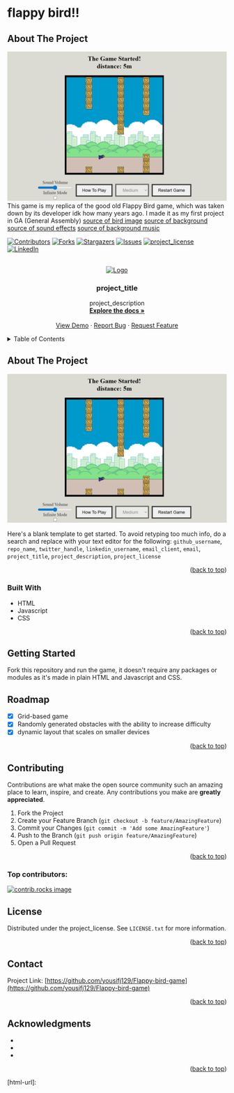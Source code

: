 
# flappy bird!!

## About The Project
![alt text](./Assets/Screenshot.png)
This game is my replica of the good old Flappy Bird game, which was taken down by its developer idk how many years ago. I made it as my first project in GA (General Assembly)
<a href="https://ma9ici4n.itch.io/pixel-art-bird-16x16">source of bird image<a>
<a href="https://github.com/autruonggiang/build-a-flappy-bird-clone-with-phaser">source of background<a>
<a href="https://poppop.ai/ai-sound-effect-generator">source of sound effects<a>
<a href="https://poppop.ai/sound-effects/jump-sound">source of background music<a>

<!-- Improved compatibility of back to top link: See: https://github.com/othneildrew/Best-README-Template/pull/73 -->
<a id="readme-top"></a>
<!--
*** Thanks for checking out the Best-README-Template. If you have a suggestion
*** that would make this better, please fork the repo and create a pull request
*** or simply open an issue with the tag "enhancement".
*** Don't forget to give the project a star!
*** Thanks again! Now go create something AMAZING! :D
-->



<!-- PROJECT SHIELDS -->
<!--
*** I'm using markdown "reference style" links for readability.
*** Reference links are enclosed in brackets [ ] instead of parentheses ( ).
*** See the bottom of this document for the declaration of the reference variables
*** for contributors-url, forks-url, etc. This is an optional, concise syntax you may use.
*** https://www.markdownguide.org/basic-syntax/#reference-style-links
-->
[![Contributors][contributors-shield]][contributors-url]
[![Forks][forks-shield]][forks-url]
[![Stargazers][stars-shield]][stars-url]
[![Issues][issues-shield]][issues-url]
[![project_license][license-shield]][license-url]
[![LinkedIn][linkedin-shield]][linkedin-url]



<!-- PROJECT LOGO -->
<br />
<div align="center">
  <a href="https://github.com/yousifj129/Flappy-bird-game">
    <img src="images/logo.png" alt="Logo" width="80" height="80">
  </a>

<h3 align="center">project_title</h3>

  <p align="center">
    project_description
    <br />
    <a href="https://github.com/yousifj129/Flappy-bird-game"><strong>Explore the docs »</strong></a>
    <br />
    <br />
    <a href="https://github.com/yousifj129/Flappy-bird-game">View Demo</a>
    &middot;
    <a href="https://github.com/yousifj129/Flappy-bird-game/issues/new?labels=bug&template=bug-report---.md">Report Bug</a>
    &middot;
    <a href="https://github.com/yousifj129/Flappy-bird-game/issues/new?labels=enhancement&template=feature-request---.md">Request Feature</a>
  </p>
</div>



<!-- TABLE OF CONTENTS -->
<details>
  <summary>Table of Contents</summary>
  <ol>
    <li>
      <a href="#about-the-project">About The Project</a>
      <ul>
        <li><a href="#built-with">Built With</a></li>
      </ul>
    </li>
    <li>
      <a href="#getting-started">Getting Started</a>
      <ul>
        <li><a href="#prerequisites">Prerequisites</a></li>
        <li><a href="#installation">Installation</a></li>
      </ul>
    </li>
    <li><a href="#usage">Usage</a></li>
    <li><a href="#roadmap">Roadmap</a></li>
    <li><a href="#contributing">Contributing</a></li>
    <li><a href="#license">License</a></li>
    <li><a href="#contact">Contact</a></li>
    <li><a href="#acknowledgments">Acknowledgments</a></li>
  </ol>
</details>



<!-- ABOUT THE PROJECT -->
## About The Project

[![Product Name Screen Shot][product-screenshot]](https://example.com)

Here's a blank template to get started. To avoid retyping too much info, do a search and replace with your text editor for the following: `github_username`, `repo_name`, `twitter_handle`, `linkedin_username`, `email_client`, `email`, `project_title`, `project_description`, `project_license`

<p align="right">(<a href="#readme-top">back to top</a>)</p>



### Built With

* HTML
* Javascript
* CSS

<p align="right">(<a href="#readme-top">back to top</a>)</p>



<!-- GETTING STARTED -->
## Getting Started

Fork this repository and run the game, it doesn't require any packages or modules as it's made in plain HTML and Javascript and CSS.

<!-- ROADMAP -->
## Roadmap

- [x] Grid-based game
- [x] Randomly generated obstacles with the ability to increase difficulty
- [x] dynamic layout that scales on smaller devices

<p align="right">(<a href="#readme-top">back to top</a>)</p>



<!-- CONTRIBUTING -->
## Contributing

Contributions are what make the open source community such an amazing place to learn, inspire, and create. Any contributions you make are **greatly appreciated**.

1. Fork the Project
2. Create your Feature Branch (`git checkout -b feature/AmazingFeature`)
3. Commit your Changes (`git commit -m 'Add some AmazingFeature'`)
4. Push to the Branch (`git push origin feature/AmazingFeature`)
5. Open a Pull Request

<p align="right">(<a href="#readme-top">back to top</a>)</p>

### Top contributors:

<a href="https://github.com/yousifj129/Flappy-bird-game/graphs/contributors">
  <img src="https://contrib.rocks/image?repo=yousifj129/Flappy-bird-game" alt="contrib.rocks image" />
</a>



<!-- LICENSE -->
## License

Distributed under the project_license. See `LICENSE.txt` for more information.

<p align="right">(<a href="#readme-top">back to top</a>)</p>



<!-- CONTACT -->
## Contact

Project Link: [https://github.com/yousifj129/Flappy-bird-game](https://github.com/yousifj129/Flappy-bird-game)

<p align="right">(<a href="#readme-top">back to top</a>)</p>



<!-- ACKNOWLEDGMENTS -->
## Acknowledgments

* []()
* []()
* []()

<p align="right">(<a href="#readme-top">back to top</a>)</p>



<!-- MARKDOWN LINKS & IMAGES -->
<!-- https://www.markdownguide.org/basic-syntax/#reference-style-links -->
[contributors-shield]: https://img.shields.io/github/contributors/yousifj129/Flappy-bird-game.svg?style=for-the-badge
[contributors-url]: https://github.com/yousifj129/Flappy-bird-game/graphs/contributors
[forks-shield]: https://img.shields.io/github/forks/yousifj129/Flappy-bird-game.svg?style=for-the-badge
[forks-url]: https://github.com/yousifj129/Flappy-bird-game/network/members
[stars-shield]: https://img.shields.io/github/stars/yousifj129/Flappy-bird-game.svg?style=for-the-badge
[stars-url]: https://github.com/yousifj129/Flappy-bird-game/stargazers
[issues-shield]: https://img.shields.io/github/issues/yousifj129/Flappy-bird-game.svg?style=for-the-badge
[issues-url]: https://github.com/yousifj129/Flappy-bird-game/issues
[license-shield]: https://img.shields.io/github/license/yousifj129/Flappy-bird-game.svg?style=for-the-badge
[license-url]: https://github.com/yousifj129/Flappy-bird-game/blob/master/LICENSE.txt
[linkedin-shield]: https://img.shields.io/badge/-LinkedIn-black.svg?style=for-the-badge&logo=linkedin&colorB=555
[linkedin-url]: https://www.linkedin.com/in/yousif-salman-094b9a2a4/
[product-screenshot]: ./Assets/Screenshot.png
[html-url]: 
